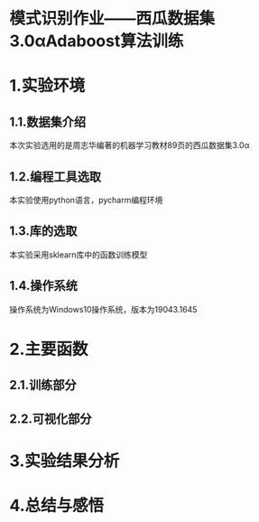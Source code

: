 # 模式识别作业——西瓜数据集3.0αAdaboost算法训练
# 1.实验环境
## 1.1.数据集介绍
本次实验选用的是周志华编著的机器学习教材89页的西瓜数据集3.0α
## 1.2.编程工具选取
本实验使用python语言，pycharm编程环境
## 1.3.库的选取
本实验采用sklearn库中的函数训练模型
## 1.4.操作系统
操作系统为Windows10操作系统，版本为19043.1645
# 2.主要函数
## 2.1.训练部分
## 2.2.可视化部分
# 3.实验结果分析
# 4.总结与感悟
